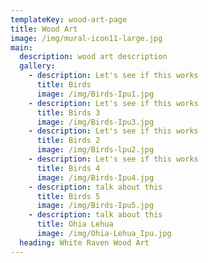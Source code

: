 ```yaml
---
templateKey: wood-art-page
title: Wood Art
image: /img/mural-icon11-large.jpg
main:
  description: wood art description
  gallery:
    - description: Let's see if this works
      title: Birds
      image: /img/Birds-Ipu1.jpg
    - description: Let's see if this works
      title: Birds 3
      image: /img/Birds-Ipu3.jpg
    - description: Let's see if this works
      title: Birds 2
      image: /img/Birds-lpu2.jpg
    - description: Let's see if this works
      title: Birds 4
      image: /img/Birds-Ipu4.jpg
    - description: talk about this
      title: Birds 5
      image: /img/Birds-Ipu5.jpg
    - description: talk about this
      title: Ohia Lehua
      image: /img/Ohia-Lehua_Ipu.jpg
  heading: White Raven Wood Art
---
```

